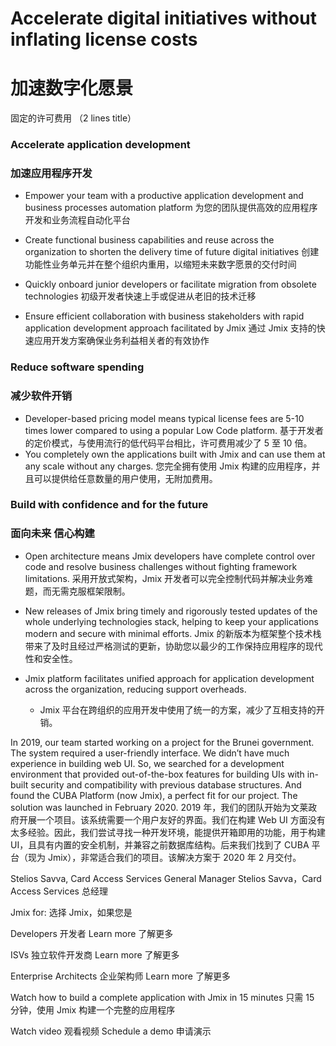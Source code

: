 # Accelerate digital initiatives without inflating license costs
# 加速数字化愿景
  固定的许可费用 （2 lines title）

### Accelerate application development
### 加速应用程序开发

- Empower your team with a productive application development and business processes automation platform 
  为您的团队提供高效的应用程序开发和业务流程自动化平台

- Create functional business capabilities and reuse across the organization to shorten the delivery time of future digital initiatives
  创建功能性业务单元并在整个组织内重用，以缩短未来数字愿景的交付时间

- Quickly onboard junior developers or facilitate migration from obsolete technologies
  初级开发者快速上手或促进从老旧的技术迁移

- Ensure efficient collaboration with business stakeholders with rapid application development approach facilitated by Jmix
  通过 Jmix 支持的快速应用开发方案确保业务利益相关者的有效协作

### Reduce software spending
### 减少软件开销

- Developer-based pricing model means typical license fees are 5-10 times lower compared to using a popular Low Code platform.
  基于开发者的定价模式，与使用流行的低代码平台相比，许可费用减少了 5 至 10 倍。
- You completely own the applications built with Jmix and can use them at any scale without any charges. 
  您完全拥有使用 Jmix 构建的应用程序，并且可以提供给任意数量的用户使用，无附加费用。

### Build with confidence and for the future
### 面向未来 信心构建

- Open architecture means Jmix developers have complete control over code and resolve business challenges without fighting framework limitations.
  采用开放式架构，Jmix 开发者可以完全控制代码并解决业务难题，而无需克服框架限制。

- New releases of Jmix bring timely and rigorously tested updates of the whole underlying technologies stack, helping to keep your applications modern and secure with minimal efforts.
  Jmix 的新版本为框架整个技术栈带来了及时且经过严格测试的更新，协助您以最少的工作保持应用程序的现代性和安全性。

- Jmix platform facilitates unified approach for application development across the organization, reducing support overheads.
  - Jmix 平台在跨组织的应用开发中使用了统一的方案，减少了互相支持的开销。

In 2019, our team started working on a project for the Brunei government. The system required a user-friendly interface. We didn’t have much experience in building web UI. So, we searched for a development environment that provided out-of-the-box features for building UIs with in-built security and compatibility with previous database structures. And found the CUBA Platform (now Jmix), a perfect fit for our project. The solution was launched in February 2020.
2019 年，我们的团队开始为文莱政府开展一个项目。该系统需要一个用户友好的界面。我们在构建 Web UI 方面没有太多经验。因此，我们尝试寻找一种开发环境，能提供开箱即用的功能，用于构建 UI，且具有内置的安全机制，并兼容之前数据库结构。后来我们找到了 CUBA 平台（现为 Jmix），非常适合我们的项目。该解决方案于 2020 年 2 月交付。

Stelios Savva, Card Access Services General Manager
Stelios Savva，Card Access Services 总经理

Jmix for:
选择 Jmix，如果您是

Developers
开发者
Learn more
了解更多

ISVs
独立软件开发商
Learn more
了解更多

Enterprise Architects
企业架构师
Learn more
了解更多

Watch how to build a complete application with Jmix in 15 minutes
只需 15 分钟，使用 Jmix 构建一个完整的应用程序

Watch video
观看视频
Schedule a demo
申请演示
